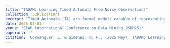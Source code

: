 ```yaml
---
title: "TADAM: Learning Timed Automata From Noisy Observations"
collection: publications
excerpt: "Timed Automata (TA) are formal models capable of representing regular languages with timing constraints, making them well-suited for modeling systems where behavior is driven by events occurring over time. Most existing work on TA learning relies on active learning, where access to a teacher is assumed to answer membership queries and provide counterexamples. While this framework offers strong theoretical guarantees, it is impractical for many real-world applications where such a teacher is unavailable. In contrast, passive learning approaches aim to infer TA solely from %positive timed words, i.e., sequences accepted by the target automaton. However, current methods struggle to handle noise in the data, such as symbol omissions, insertions, or permutations, which often result in excessively large and inaccurate automata. In this paper, we introduce TADAM, a novel approach that leverages the Minimum Description Length (MDL) principle to balance model complexity and data fit, allowing it to distinguish between meaningful patterns and noise. We show that TADAM is significantly more robust to noisy data than existing techniques, less prone to overfitting, and produces concise models that can be manually audited. We further demonstrate its practical utility through experiments on real-world tasks, such as network flow classification and anomaly detection."
date: 2025-05-01
venue: 'SIAM International Conference on Data Mining (SDM25)'
paperurl: ''
citation: 'Cornanguer, L. & Gimenez, P. F., (2025 May). TADAM: Learning Timed Automata From Noisy Observations. In the SIAM International Conference on Data Mining (SDM25).'
---
```


